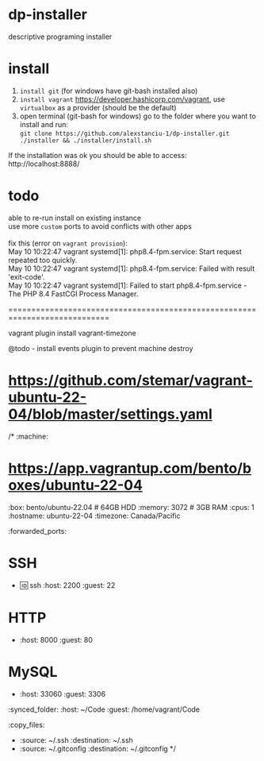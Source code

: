 
# dp-installer
descriptive programing installer

# install
1. `install git` (for windows have git-bash installed also)
2. `install vagrant` https://developer.hashicorp.com/vagrant, use `virtualbox` as a provider (should be the default)
3. open terminal (git-bash for windows) go to the folder where you want to install and run:<br/>
   `git clone https://github.com/alexstanciu-1/dp-installer.git ./installer && ./installer/install.sh`

If the installation was ok you should be able to access:<br/>
http://localhost:8888/

# todo
able to re-run install on existing instance<br/>
use more `custom` ports to avoid conflicts with other apps<br/>
<br/>
fix this (error on `vagrant provision`):<br/>
May 10 10:22:47 vagrant systemd[1]: php8.4-fpm.service: Start request repeated too quickly.<br/>
May 10 10:22:47 vagrant systemd[1]: php8.4-fpm.service: Failed with result 'exit-code'.<br/>
May 10 10:22:47 vagrant systemd[1]: Failed to start php8.4-fpm.service - The PHP 8.4 FastCGI Process Manager.<br/>

============================================================================

vagrant plugin install vagrant-timezone

@todo - install events plugin to prevent machine destroy

# https://github.com/stemar/vagrant-ubuntu-22-04/blob/master/settings.yaml

/*
:machine:
  # https://app.vagrantup.com/bento/boxes/ubuntu-22-04
  :box: bento/ubuntu-22.04 # 64GB HDD
  :memory: 3072 # 3GB RAM
  :cpus: 1
  :hostname: ubuntu-22-04
  :timezone: Canada/Pacific

:forwarded_ports:
# SSH
- :id: ssh
  :host: 2200
  :guest: 22
# HTTP
- :host: 8000
  :guest: 80
# MySQL
- :host: 33060
  :guest: 3306

:synced_folder:
  :host: ~/Code
  :guest: /home/vagrant/Code

:copy_files:
- :source: ~/.ssh
  :destination: ~/.ssh
- :source: ~/.gitconfig
  :destination: ~/.gitconfig
*/

